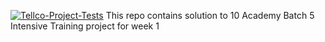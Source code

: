 [![Tellco-Project-Tests](https://github.com/wakura-mbuya/Tellco-project/actions/workflows/telco-tests.yml/badge.svg)](https://github.com/wakura-mbuya/Tellco-project/actions/workflows/telco-tests.yml)
This repo contains solution to 10 Academy Batch 5 Intensive Training project for week 1
